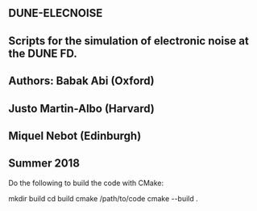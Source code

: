 ## DUNE-ELECNOISE
## Scripts for the simulation of electronic noise at the DUNE FD.
## Authors: Babak Abi (Oxford)
##          Justo Martin-Albo (Harvard)
##          Miquel Nebot (Edinburgh)
## Summer 2018

Do the following to build the code with CMake:

mkdir build
cd build
cmake /path/to/code
cmake --build .

